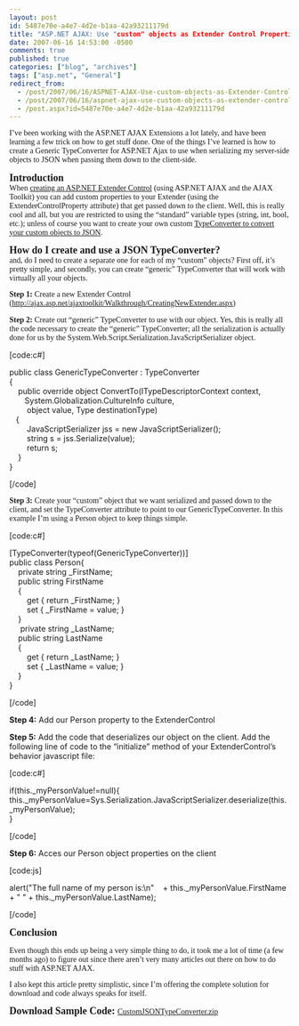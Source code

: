 ```yaml
---
layout: post
id: 5487e70e-a4e7-4d2e-b1aa-42a93211179d
title: "ASP.NET AJAX: Use "custom" objects as Extender Control Properties"
date: 2007-06-16 14:53:00 -0500
comments: true
published: true
categories: ["blog", "archives"]
tags: ["asp.net", "General"]
redirect_from: 
  - /post/2007/06/16/ASPNET-AJAX-Use-custom-objects-as-Extender-Control-Properties
  - /post/2007/06/16/aspnet-ajax-use-custom-objects-as-extender-control-properties
  - /post.aspx?id=5487e70e-a4e7-4d2e-b1aa-42a93211179d
---
```

<!-- more -->
<p style="margin: 0in 0in 10pt" class="MsoNormal">
<font face="Calibri">I&rsquo;ve been working with the ASP.NET AJAX Extensions a lot lately, and have been learning a few trick on how to get stuff done. One of the things I&rsquo;ve learned is how to create a Generic TypeConverter for ASP.NET Ajax to use when serializing my server-side objects to JSON when passing them down to the client-side.</font> 
</p>
<strong><font face="Calibri"><font size="4">Introduction</font></font></strong> 
<p style="margin: 0in 0in 10pt" class="MsoNormal">
<font face="Calibri">When <a href="http://ajax.asp.net/ajaxtoolkit/Walkthrough/CreatingNewExtender.aspx">creating an ASP.NET Extender Control</a> (using ASP.NET AJAX and the AJAX Toolkit) you can add custom properties to your Extender (using the ExtenderControlProperty attribute) that get passed down to the client. Well, this is really cool and all, but you are restricted to using the &ldquo;standard&rdquo; variable types (string, int, bool, etc.); unless of course you want to create your own custom <a href="http://ajax.asp.net/docs/mref/N_System_Web_Script_Serialization.aspx">TypeConverter to convert your custom objects to JSON</a></font><font face="Calibri">.</font> 
</p>
<strong><font face="Calibri"><font size="4">How do I create and use a JSON TypeConverter?</font></font></strong> 
<p style="margin: 0in 0in 10pt" class="MsoNormal">
<font face="Calibri">and, do I need to create a separate one for each of my &ldquo;custom&rdquo; objects? First off, it&rsquo;s pretty simple, and secondly, you can create &ldquo;generic&rdquo; TypeConverter that will work with virtually all your objects.</font> 
</p>
<p style="margin: 0in 0in 10pt" class="MsoNormal">
<font face="Calibri"><strong>Step 1: </strong>Create a new Extender Control (</font><a href="http://ajax.asp.net/ajaxtoolkit/Walkthrough/CreatingNewExtender.aspx"><font face="Calibri">http://ajax.asp.net/ajaxtoolkit/Walkthrough/CreatingNewExtender.aspx</font></a><font face="Calibri">)</font> 
</p>
<p style="margin: 0in 0in 10pt" class="MsoNormal">
<font face="Calibri"><strong>Step 2: </strong>Create out &ldquo;generic&rdquo; TypeConverter to use with our object. Yes, this is really all the code necessary to create the &ldquo;generic&rdquo; TypeConverter; all the serialization is actually done for us by the System.Web.Script.Serialization.JavaScriptSerializer object.</font> 
</p>
<p>
[code:c#]
</p>
<p>
public class GenericTypeConverter : TypeConverter<br />
{<br />
&nbsp;&nbsp;&nbsp; public override object ConvertTo(ITypeDescriptorContext context,&nbsp;<br />
&nbsp;&nbsp;&nbsp;&nbsp;&nbsp;&nbsp; System.Globalization.CultureInfo culture,<br />
&nbsp;&nbsp;&nbsp;&nbsp;&nbsp;&nbsp;&nbsp; object value, Type destinationType)&nbsp;<br />
&nbsp;&nbsp; {<br />
&nbsp;&nbsp;&nbsp;&nbsp;&nbsp;&nbsp;&nbsp; JavaScriptSerializer jss = new JavaScriptSerializer();<br />
&nbsp;&nbsp;&nbsp;&nbsp;&nbsp;&nbsp;&nbsp; string s = jss.Serialize(value);<br />
&nbsp;&nbsp;&nbsp;&nbsp;&nbsp;&nbsp;&nbsp; return s;<br />
&nbsp;&nbsp;&nbsp; } <br />
}
</p>
<p>
[/code]
</p>
<p style="margin: 0in 0in 10pt" class="MsoNormal">
<font face="Calibri"><strong>Step 3: </strong>Create your &ldquo;custom&rdquo; object that we want serialized and passed down to the client, and set the TypeConverter attribute to point to our GenericTypeConverter. In this example I&rsquo;m using a Person object to keep things simple.</font> 
</p>
<p>
[code:c#]
</p>
<p>
[TypeConverter(typeof(GenericTypeConverter))]<br />
public class Person{<br />
&nbsp;&nbsp;&nbsp; private string _FirstName;<br />
&nbsp;&nbsp;&nbsp; public string FirstName<br />
&nbsp;&nbsp;&nbsp; {<br />
&nbsp;&nbsp;&nbsp;&nbsp;&nbsp;&nbsp;&nbsp; get { return _FirstName; }<br />
&nbsp;&nbsp;&nbsp;&nbsp;&nbsp;&nbsp;&nbsp; set { _FirstName = value; }<br />
&nbsp;&nbsp;&nbsp; }<br />
&nbsp;&nbsp;&nbsp;&nbsp; private string _LastName;<br />
&nbsp;&nbsp;&nbsp; public string LastName<br />
&nbsp;&nbsp;&nbsp; {<br />
&nbsp;&nbsp;&nbsp;&nbsp;&nbsp;&nbsp;&nbsp; get { return _LastName; }<br />
&nbsp;&nbsp;&nbsp;&nbsp;&nbsp;&nbsp;&nbsp; set { _LastName = value; }<br />
&nbsp;&nbsp;&nbsp; }<br />
}
</p>
<p>
[/code]
</p>
<p>
<strong>Step 4:</strong> Add our Person property to the ExtenderControl
</p>
<p>
<strong>Step 5:</strong> Add the code that deserializes our object on the client. Add the following line of code to the &ldquo;initialize&rdquo; method of your ExtenderControl&rsquo;s behavior javascript file:
</p>
<p>
[code:c#]&nbsp;
</p>
<p>
if(this._myPersonValue!=null){<br />
this._myPersonValue=Sys.Serialization.JavaScriptSerializer.deserialize(this._myPersonValue);<br />
}
</p>
<p>
[/code]
</p>
<p>
<strong>Step 6:</strong> Acces our Person object properties on the client
</p>
<p>
[code:js]&nbsp;
</p>
<p>
alert(&quot;The full name of my person is:\n&quot;&nbsp;&nbsp;&nbsp; + this._myPersonValue.FirstName + &quot; &quot; + this._myPersonValue.LastName); 
</p>
<p>
[/code]
</p>
<p>
<strong><font face="Calibri"><font size="4">Conclusion</font></font></strong> 
</p>
<p style="margin: 0in 0in 10pt" class="MsoNormal">
<font face="Calibri">Even though this ends up being a very simple thing to do, it took me a lot of time (a few months ago) to figure out since there aren&rsquo;t very many articles out there on how to do stuff with ASP.NET AJAX.</font> 
</p>
<p style="margin: 0in 0in 10pt" class="MsoNormal">
<font face="Calibri">I also kept this article pretty simplistic, since I&rsquo;m offering the complete solution for download and code always speaks for itself.</font> 
</p>
<p style="margin: 0in 0in 10pt" class="MsoNormal">
<strong><font face="Calibri"><font size="4">Download Sample Code: </font></font></strong><font face="Calibri"><a href="/download/blog/1377/CustomJSONTypeConverter.zip">CustomJSONTypeConverter.zip</a></font> 
</p>
